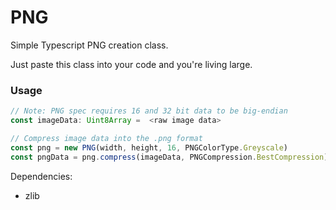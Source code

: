 # PNG

Simple Typescript PNG creation class.

Just paste this class into your code and you're living large.

### Usage
```typescript
// Note: PNG spec requires 16 and 32 bit data to be big-endian
const imageData: Uint8Array =  <raw image data>

// Compress image data into the .png format
const png = new PNG(width, height, 16, PNGColorType.Greyscale)
const pngData = png.compress(imageData, PNGCompression.BestCompression)
```

Dependencies:

* zlib

